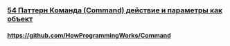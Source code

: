 ### [54 Паттерн Команда (Command) действие и параметры как объект](https://www.youtube.com/watch?v=vER0vYL4hM4)

#### https://github.com/HowProgrammingWorks/Command

